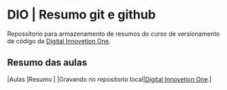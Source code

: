 # DIO | Resumo git e github

Repossitorio para armazenamento de resumos do curso de versionamento de código da [Digital Innovetion One](https://web.dio.me/).

## Resumo das aulas

|Aulas |Resumo |
|Gravando no repositorio local|[Digital Innovetion One]().|
